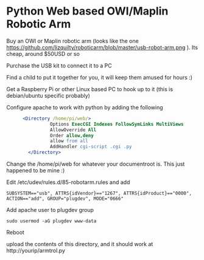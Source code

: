 Python Web based OWI/Maplin Robotic Arm
==========

Buy an OWI or Maplin robotic arm (looks like the one https://github.com/lizquilty/roboticarm/blob/master/usb-robot-arm.png ). Its cheap, around $50USD or so

Purchase the USB kit to connect it to a PC

Find a child to put it together for you, it will keep them amused for hours :)

Get a Raspberry Pi or other Linux based PC to hook up to it (this is debian/ubuntu specific probably)

Configure apache to work with python by adding the following 
```apache
      <Directory /home/pi/web/>
                Options ExecCGI Indexes FollowSymLinks MultiViews
                AllowOverride All
                Order allow,deny
                allow from all
                AddHandler cgi-script .cgi .py
        </Directory>
```
Change the /home/pi/web for whatever your documentroot is. This just happened to be mine :)

Edit /etc/udev/rules.d/85-robotarm.rules and add
```
SUBSYSTEM=="usb", ATTRS{idVendor}=="1267", ATTRS{idProduct}=="0000", ACTION=="add", GROUP="plugdev", MODE="0666"
````
Add apache user to plugdev group
````
sudo usermod -aG plugdev www-data
````
Reboot

upload the contents of this directory, and it should work at http://yourip/armtrol.py

